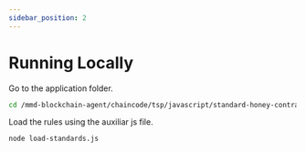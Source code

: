 ```yaml
---
sidebar_position: 2
---
```


# Running Locally

Go to the application folder.

```bash
cd /mmd-blockchain-agent/chaincode/tsp/javascript/standard-honey-contract/application
```

Load the rules using the auxiliar js file.

```bash
node load-standards.js
```